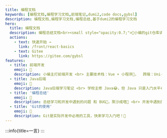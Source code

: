 ```yaml
---
title: 编程文档
keywords: [编程文档,编程学习文档,前端笔记,dumi2,code docs,gybsl]
description: 编程文档,编程学习文档,编程总结,基于dumi2的编程学习文档
hero:
  title: 编程文档
  description: 编程总结文档<br><small style="opacity:0.7;">🧐小编的git仓库请访问 <a href="https://gitee.com/gybsl" style="color:#1677ff;">https://gitee.com/gybsl</a></small>
  actions:
    - text: 快速开始 →
      link: /front/react-basics
    - text: Gitee
      link: https://gitee.com/gybsl
features:
  - title: 前端开发
    emoji: 🌈
    description: 小编主打前端开发 <br> 主要技术栈：Vue + 小程序👻，  跨端：Uni-app + Flutter🤖
  - title: Java后端
    emoji: 📖
    description: Java后端学习笔记 <br> 学校主修 Java😂，但 Java 只是入门水平😂，Java基础 + Java web + Spring
  - title: '编程总结'
    emoji: 🚀
    description: 总结学习和开发中遇到的问题 和 BUG🎃，聚沙成塔📢 <br> 开发中遇到的问题总结 和 面试总结
  - title: 'Git的使用'
    emoji: 🌠
    description: Git是实际开发中必用的工具，快来学习入门吧！🌝
---
```



:::info{title=一言}
<Aphorism />
:::

<!-- Todos 列表

1.  [ ]  [前端性能优化——首页资源压缩63%、白屏时间缩短86% - 掘金 (juejin.cn)](https://juejin.cn/post/7188894691356573754)
2.  [ ] [Git - 《阮一峰 Git 教程》 - 书栈网 · BookStack](https://www.bookstack.cn/read/git-tutorial/docs-basic.md)
3.  [ ] JavaScript 每日面试题 -->
